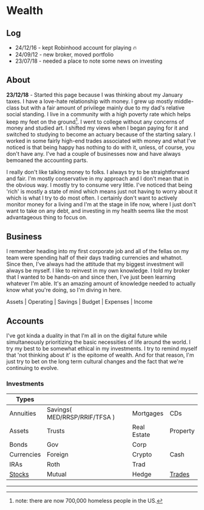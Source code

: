 # Wealth

## Log

- 24/12/16 - kept Robinhood account for playing 🔥
- 24/09/12 - new broker, moved portfolio
- 23/07/18 - needed a place to note some news on investing

## About

**23/12/18** - Started this page because I was thinking about my January taxes. I have a love-hate relationship with money. I grew up mostly middle-class but with a fair amount of privilege mainly due to my dad's relative social standing. I live in a community with a high poverty rate which helps keep my feet on the ground[^1]. I went to college without any concerns of money and studied art. I shifted my views when I began paying for it and switched to studying to become an actuary because of the starting salary. I worked in some fairly high-end trades associated with money and what I've noticed is that being happy has nothing to do with it, unless, of course, you don't have any. I've had a couple of businesses now and have always bemoaned the accounting parts.

[^1]: note: there are now 700,000 homeless people in the US.

I really don't like talking money to folks. I always try to be straightforward and fair. I'm mostly conservative in my approach and I don't mean that in the obvious way. I mostly try to consume very little. I've noticed that being 'rich' is mostly a state of mind which means just not having to worry about it which is what I try to do most often. I certainly don't want to actively monitor money for a living and I'm at the stage in life now, where I just don't want to take on any debt, and investing in my health seems like the most advantageous thing to focus on.

## Business

I remember heading into my first corporate job and all of the fellas on my team were spending half of their days trading currencies and whatnot. Since then, I've always had the attitude that my biggest investment will always be myself. I like to reinvest in my own knowledge. I told my broker that I wanted to be hands-on and since then, I've just been learning whatever I'm able. It's an amazing amount of knowledge needed to actually know what you're doing, so I'm diving in here. 

Assets
| Operating
| Savings
| Budget
| Expenses
| Income


## Accounts

I've got kinda a duality in that I'm all in on the digital future while simultaneously prioritizing the basic necessities of life around the world. I try my best to be somewhat ethical in my investments. I try to remind myself that 'not thinking about it' is the epitome of wealth. And for that reason, I'm just try to bet on the long term cultural changes and the fact that we're continuing to evolve. 

### Investments

|Types||||
|---|---|---|---|
|Annuities|Savings( MED/RRSP/RRIF/TFSA )|Mortgages|CDs|
|Assets|Trusts|Real Estate|Property|
|Bonds|Gov|Corp||
|Currencies|Foreign|Crypto|Cash|
|IRAs|Roth|Trad|
|[Stocks](/notes/work/stocks)|Mutual|Hedge|[Trades](/notes/work/trades)|




---